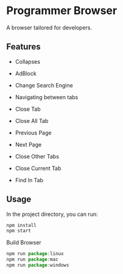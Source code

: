 
# Programmer Browser

A browser tailored for developers.
## Features

- Collapses

- AdBlock

- Change Search Engine
- Navigating between tabs
- Close Tab
- Close All Tab
- Previous Page
- Next Page
- Close Other Tabs
- Close Current Tab
- Find In Tab

## Usage

In the project directory, you can run:

```js
npm install 
npm start
```

Build Browser

```js
npm run package:linux
npm run package:mac
npm run package:windows
```
